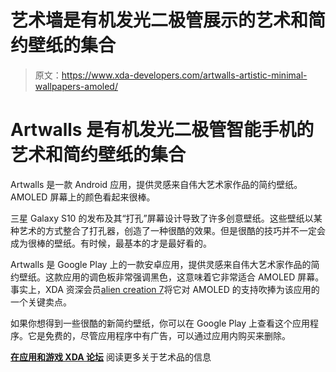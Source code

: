 # 艺术墙是有机发光二极管展示的艺术和简约壁纸的集合

> 原文：<https://www.xda-developers.com/artwalls-artistic-minimal-wallpapers-amoled/>

# Artwalls 是有机发光二极管智能手机的艺术和简约壁纸的集合

Artwalls 是一款 Android 应用，提供灵感来自伟大艺术家作品的简约壁纸。AMOLED 屏幕上的颜色看起来很棒。

三星 Galaxy S10 的发布及其“打孔”屏幕设计导致了许多创意壁纸。这些壁纸以某种艺术的方式整合了打孔器，创造了一种很酷的效果。但是很酷的技巧并不一定会成为很棒的壁纸。有时候，最基本的才是最好看的。

Artwalls 是 Google Play 上的一款安卓应用，提供灵感来自伟大艺术家作品的简约壁纸。这款应用的调色板非常强调黑色，这意味着它非常适合 AMOLED 屏幕。事实上，XDA 资深会员[alien creation 7](https://forum.xda-developers.com/member.php?u=7580472)将它对 AMOLED 的支持吹捧为该应用的一个关键卖点。

如果你想得到一些很酷的新简约壁纸，你可以在 Google Play 上查看这个应用程序。它是免费的，尽管应用程序中有广告，可以通过应用内购买来删除。

[**在应用和游戏 XDA 论坛**](https://forum.xda-developers.com/android/apps-games/app-artwalls-artistic-minimal-amoled-t3925594) 阅读更多关于艺术品的信息